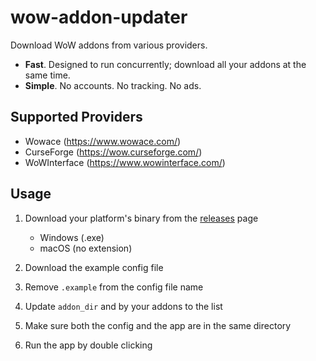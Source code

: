# wow-addon-updater

Download WoW addons from various providers.

* **Fast**. Designed to run concurrently; download all your addons at the same time.
* **Simple**. No accounts. No tracking. No ads.

## Supported Providers

* Wowace (https://www.wowace.com/)
* CurseForge (https://wow.curseforge.com/)
* WoWInterface (https://www.wowinterface.com/)

## Usage

1. Download your platform's binary from the [releases](https://github.com/sBaildon/wow-addon-downloader/releases) page

	* Windows (.exe)
	* macOS (no extension)

1. Download the example config file
1. Remove `.example` from the config file name
1. Update `addon_dir` and by your addons to the list
1. Make sure both the config and the app are in the same directory
1. Run the app by double clicking